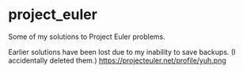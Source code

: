 # project_euler
Some of my solutions to Project Euler problems. 

Earlier solutions have been lost due to my inability to save backups. (I accidentally deleted them.)
https://projecteuler.net/profile/yuh.png
